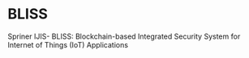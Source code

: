 # BLISS
Spriner IJIS- BLISS: Blockchain-based Integrated Security System for Internet of Things (IoT) Applications
